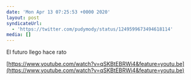 ```yaml
---
date: 'Mon Apr 13 07:25:53 +0000 2020'
layout: post
syndicateUrl:
  - 'https://twitter.com/pudymody/status/1249599673494618114'
media: []
---
```

El futuro llego hace rato

[https://www.youtube.com/watch?v=qSKBtEBRWi4&feature=youtu.be](https://www.youtube.com/watch?v=qSKBtEBRWi4&feature=youtu.be)